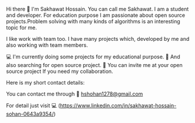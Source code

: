 Hi there 👋
I'm Sakhawat Hossain. You can call me Sakhawat. I am a student and developer. For education purpose I am passionate about open source projects.Problem solving with many kinds of algorithms is an interesting topic for me.

I like work with team too. I have many projects which, developed by me and also working with team members.

💻 I'm currently doing some projects for my educational purpose.
🔎 And also searching for open source project.
🔔 You can invite me at your open source project If you need my collaboration.
    

Here is my short contact details:

You can contact me through 📧 hshohan1278@gmail.com

For detail just visit 💻 (https://www.linkedin.com/in/sakhawat-hossain-sohan-0643a9354/)
